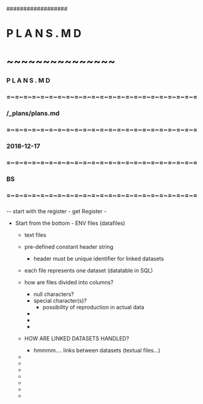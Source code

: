 
##################
# P L A N S . M D 
# ~~~~~~~~~~~~~~~
###
### P L A N S . M D 
### =~=~=~=~=~=~=~=~=~=~=~=~=~=~=~=~=~=~=~=~=~=~=
### /_plans/plans.md
### =~=~=~=~=~=~=~=~=~=~=~=~=~=~=~=~=~=~=~=~=~=~=
### 2018-12-17
### =~=~=~=~=~=~=~=~=~=~=~=~=~=~=~=~=~=~=~=~=~=~=
### BS
### =~=~=~=~=~=~=~=~=~=~=~=~=~=~=~=~=~=~=~=~=~=~=
###



-- start with the register
    - get Register
    - 









- Start from the bottom - ENV files (datafiles)
    - text files
    - pre-defined constant header string
        - header must be unique identifier for linked datasets
    - each file represents one dataset (datatable in SQL)
    - how are files divided into columns?
        - null characters?
        - special character(s)? 
            - possibility of reproduction in actual data
        - 
        - 
        - 
    - HOW ARE LINKED DATASETS HANDLED?
        - hmmmm.... links between datasets (textual files...)

    - 
    - 
    - 
    - 
    - 
    - 
    - 
